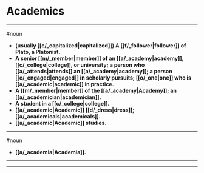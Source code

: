# Academics
---
#noun
- **(usually [[c/_capitalized|capitalized]]) A [[f/_follower|follower]] of Plato, a Platonist.**
- **A senior [[m/_member|member]] of an [[a/_academy|academy]], [[c/_college|college]], or university; a person who [[a/_attends|attends]] an [[a/_academy|academy]]; a person [[e/_engaged|engaged]] in scholarly pursuits; [[o/_one|one]] who is [[a/_academic|academic]] in practice.**
- **A [[m/_member|member]] of the [[a/_academy|Academy]]; an [[a/_academician|academician]].**
- **A student in a [[c/_college|college]].**
- **[[a/_academic|Academic]] [[d/_dress|dress]]; [[a/_academicals|academicals]].**
- **[[a/_academic|Academic]] studies.**
---
#noun
- **[[a/_academia|Academia]].**
---
---
